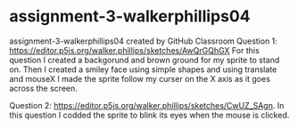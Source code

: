 # assignment-3-walkerphillips04
assignment-3-walkerphillips04 created by GitHub Classroom
Question 1: https://editor.p5js.org/walker.phillips/sketches/AwQrGQhGX For this question I created a backgorund and brown ground for my sprite to stand on.
Then I created a smiley face using simple shapes and using translate and mouseX I made the sprite follow my curser on the X axis as it goes across the screen.

Question 2: https://editor.p5js.org/walker.phillips/sketches/CwUZ_SAgn. In this question I codded the sprite to blink its eyes when the mouse is clicked.
